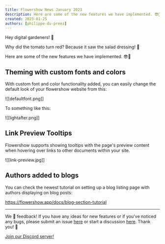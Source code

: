 ```yaml
---
title: Flowershow News January 2023
description: Here are some of the new features we have implemented. 😎🚀
created: 2023-01-25
authors: [philippe-du-preez]
---
```


Hey digital gardeners! 💐

Why did the tomato turn red? Because it saw the salad dressing! 🥗

Here are some of the new features we have implemented. 😎🚀

## Theming with custom fonts and colors

With custom font and color functionality added, you can easily change the default look of your flowershow website from this:

![[defaultfont.png]]

To something like this:

![[lightafter.png]]

## Link Preview Tooltips

Flowershow supports showing tooltips with the page's preview content when hovering over links to other documents within your site.

![[link-preview.jpg]]

## Authors added to blogs

You can check the newest tutorial on setting up a blog listing page with authors displaying on blog posts:

https://flowershow.app/docs/blog-section-tutorial

---

We 💙 feedback! If you have any ideas for new features or if you’ve noticed any bugs, please submit an issue [here](https://github.com/flowershow/flowershow/issues) or start a discussion [here](https://github.com/flowershow/flowershow/discussions). Thank you! 🌷

[Join our Discord server!](https://discord.gg/vQ5Y2uUzt6)
